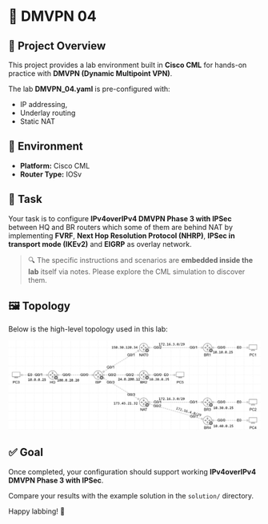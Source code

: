 # 📡 DMVPN 04

## 📘 Project Overview

This project provides a lab environment built in **Cisco CML** for hands-on practice with **DMVPN (Dynamic Multipoint VPN)**.

The lab **DMVPN_04.yaml** is pre-configured with:

- IP addressing,
- Underlay routing
- Static NAT 

## 🧪 Environment

- **Platform:** Cisco CML
- **Router Type:** IOSv 

## 🎯 Task

Your task is to configure **IPv4overIPv4 DMVPN Phase 3 with IPSec** between HQ and BR routers which some of them are behind NAT by implementing **FVRF**, **Next Hop Resolution Protocol (NHRP)**, **IPSec in transport mode (IKEv2)** and **EIGRP** as overlay network. 

> 🔍 The specific instructions and scenarios are **embedded inside the lab** itself via notes. Please explore the CML simulation to discover them.

## 🖼️ Topology

Below is the high-level topology used in this lab:

![Lab Topology](topology.png)

## ✅ Goal

Once completed, your configuration should support working **IPv4overIPv4 DMVPN Phase 3 with IPSec**.

Compare your results with the example solution in the `solution/` directory.

Happy labbing! 🚀
